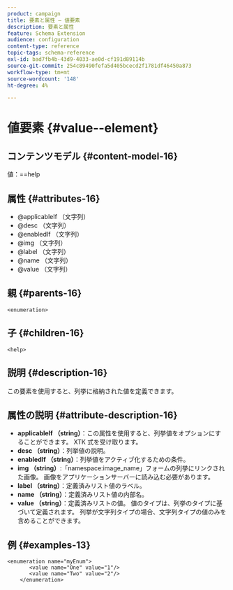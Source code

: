 ```yaml
---
product: campaign
title: 要素と属性 – 値要素
description: 要素と属性
feature: Schema Extension
audience: configuration
content-type: reference
topic-tags: schema-reference
exl-id: bad7fb4b-43d9-4033-ae0d-cf191d89114b
source-git-commit: 254c89490fefa5d405bcecd2f1781df46450a873
workflow-type: tm+mt
source-wordcount: '148'
ht-degree: 4%

---
```


# 値要素 {#value--element}


## コンテンツモデル {#content-model-16}

値：==help

## 属性 {#attributes-16}

* @applicableIf （文字列）
* @desc （文字列）
* @enabledIf （文字列）
* @img （文字列）
* @label （文字列）
* @name （文字列）
* @value （文字列）

## 親 {#parents-16}

`<enumeration>`

## 子 {#children-16}

`<help>`

## 説明 {#description-16}

この要素を使用すると、列挙に格納された値を定義できます。

## 属性の説明 {#attribute-description-16}

* **applicableIf （string）**：この属性を使用すると、列挙値をオプションにすることができます。 XTK 式を受け取ります。
* **desc （string）**：列挙値の説明。
* **enabledIf （string）**：列挙値をアクティブ化するための条件。
* **img （string）**:「namespace:image_name」フォームの列挙にリンクされた画像。 画像をアプリケーションサーバーに読み込む必要があります。
* **label （string）**：定義済みリスト値のラベル。
* **name （string）**：定義済みリスト値の内部名。
* **value （string）**：定義済みリストの値。 値のタイプは、列挙のタイプに基づいて定義されます。 列挙が文字列タイプの場合、文字列タイプの値のみを含めることができます。

## 例 {#examples-13}

```
<enumeration name="myEnum">
       <value name="One" value="1"/>
       <value name="Two" value="2"/>
    </enumeration>
```
